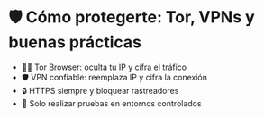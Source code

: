 # 🛡️ Cómo protegerte: Tor, VPNs y buenas prácticas

- 🕵️‍♂️ Tor Browser: oculta tu IP y cifra el tráfico  
- 🛡️ VPN confiable: reemplaza IP y cifra la conexión  
- 🔒 HTTPS siempre y bloquear rastreadores  
- 📝 Solo realizar pruebas en entornos controlados

